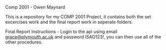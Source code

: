 Comp 2001 - Owen Maynard 

This is a repository for my COMP 2001 Project, it contains both the set excercises work and the final report work in seperate folders. 

Final Report Instructions - Login to the api using email grace@plymouth.ac.uk and password ISAD123!, you can then use all of the other procedures.
